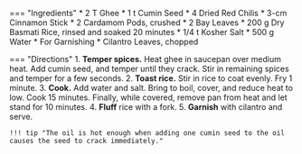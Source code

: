 === "Ingredients"
    * 2 T Ghee
    * 1 t Cumin Seed
    * 4 Dried Red Chilis
    * 3-cm Cinnamon Stick
    * 2 Cardamom Pods, crushed
    * 2 Bay Leaves
    * 200 g Dry Basmati Rice, rinsed and soaked 20 minutes
    * 1/4 t Kosher Salt
    * 500 g Water
    * For Garnishing
        * Cilantro Leaves, chopped

=== "Directions"
    1. **Temper spices.** Heat ghee in saucepan over medium heat. Add cumin seed, and temper until they crack. Stir in remaining spices and temper for a few seconds.
    2. **Toast rice.** Stir in rice to coat evenly. Fry 1 minute.
    3. **Cook.** Add water and salt. Bring to boil, cover, and reduce heat to low. Cook 15 minutes. Finally, while covered, remove pan from heat and let stand for 10 minutes.
    4. **Fluff** rice with a fork.
    5. **Garnish** with cilantro and serve.

    !!! tip "The oil is hot enough when adding one cumin seed to the oil causes the seed to crack immediately."

[^manjula]:
    Jain, Manjula. ["Jeera Rice (Cumin Rice)."](https://www.manjulaskitchen.com/jeera-rice-cumin-rice/) _Manjula's Kitchen._ 9 December 2015.
